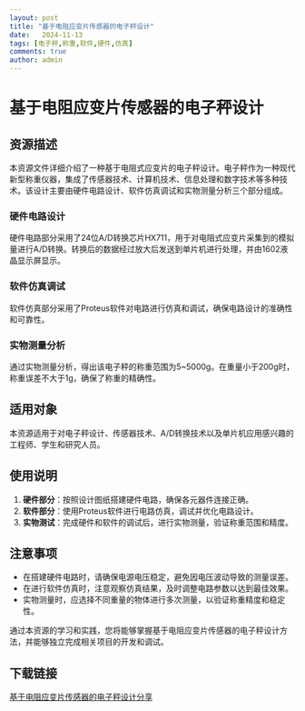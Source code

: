 ```yaml
---
layout: post
title: "基于电阻应变片传感器的电子秤设计"
date:   2024-11-13
tags: [电子秤,称重,软件,硬件,仿真]
comments: true
author: admin
---
```

# 基于电阻应变片传感器的电子秤设计

## 资源描述

本资源文件详细介绍了一种基于电阻式应变片的电子秤设计。电子秤作为一种现代新型称重仪器，集成了传感器技术、计算机技术、信息处理和数字技术等多种技术。该设计主要由硬件电路设计、软件仿真调试和实物测量分析三个部分组成。

### 硬件电路设计

硬件电路部分采用了24位A/D转换芯片HX711，用于对电阻式应变片采集到的模拟量进行A/D转换。转换后的数据经过放大后发送到单片机进行处理，并由1602液晶显示屏显示。

### 软件仿真调试

软件仿真部分采用了Proteus软件对电路进行仿真和调试，确保电路设计的准确性和可靠性。

### 实物测量分析

通过实物测量分析，得出该电子秤的称重范围为5~5000g。在重量小于200g时，称重误差不大于1g，确保了称重的精确性。

## 适用对象

本资源适用于对电子秤设计、传感器技术、A/D转换技术以及单片机应用感兴趣的工程师、学生和研究人员。

## 使用说明

1. **硬件部分**：按照设计图纸搭建硬件电路，确保各元器件连接正确。
2. **软件部分**：使用Proteus软件进行电路仿真，调试并优化电路设计。
3. **实物测试**：完成硬件和软件的调试后，进行实物测量，验证称重范围和精度。

## 注意事项

- 在搭建硬件电路时，请确保电源电压稳定，避免因电压波动导致的测量误差。
- 在进行软件仿真时，注意观察仿真结果，及时调整电路参数以达到最佳效果。
- 实物测量时，应选择不同重量的物体进行多次测量，以验证称重精度和稳定性。

通过本资源的学习和实践，您将能够掌握基于电阻应变片传感器的电子秤设计方法，并能够独立完成相关项目的开发和调试。

## 下载链接

[基于电阻应变片传感器的电子秤设计分享](https://pan.quark.cn/s/7528dc062623)